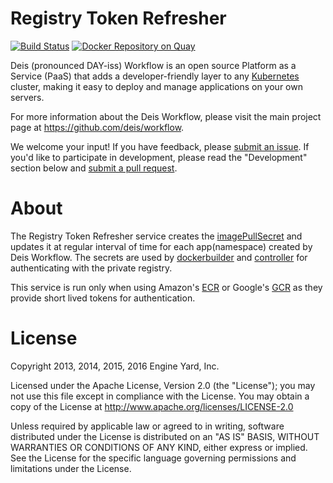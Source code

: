 # Registry Token Refresher
[![Build Status](https://ci.deis.io/job/registry-token-refresher/badge/icon)](https://ci.deis.io/job/registry-token-refresher)
[![Docker Repository on Quay](https://quay.io/repository/deisci/registry-token-refresher/status "Docker Repository on Quay")](https://quay.io/repository/deisci/registry-token-refresher)

Deis (pronounced DAY-iss) Workflow is an open source Platform as a Service (PaaS) that adds a developer-friendly layer to any [Kubernetes](http://kubernetes.io) cluster, making it easy to deploy and manage applications on your own servers.

For more information about the Deis Workflow, please visit the main project page at https://github.com/deis/workflow.

We welcome your input! If you have feedback, please [submit an issue][issues]. If you'd like to participate in development, please read the "Development" section below and [submit a pull request][prs].

# About
The Registry Token Refresher service creates the [imagePullSecret][imagePullSecrets] and updates it at regular interval of time for each app(namespace) created by Deis Workflow. The secrets are used by [dockerbuilder][dockerbuilder] and [controller][controller] for authenticating with the private registry.

This service is run only when using Amazon's [ECR][ecr] or Google's [GCR][gcr] as they provide short lived tokens for authentication.

# License

Copyright 2013, 2014, 2015, 2016 Engine Yard, Inc.

Licensed under the Apache License, Version 2.0 (the "License"); you may not use this file except in compliance with the License. You may obtain a copy of the License at <http://www.apache.org/licenses/LICENSE-2.0>

Unless required by applicable law or agreed to in writing, software distributed under the License is distributed on an "AS IS" BASIS, WITHOUT WARRANTIES OR CONDITIONS OF ANY KIND, either express or implied. See the License for the specific language governing permissions and limitations under the License.

[issues]: https://github.com/deis/workflow/issues
[prs]: https://github.com/deis/workflow/pulls
[imagePullSecrets]: http://kubernetes.io/docs/user-guide/images/#specifying-imagepullsecrets-on-a-pod
[dockerbuilder]: https://github.com/deis/dockerbuilder
[controller]: https://github.com/deis/controller
[ecr]: http://docs.aws.amazon.com/AmazonECR/latest/userguide/ECR_GetStarted.html
[gcr]: https://cloud.google.com/container-registry/
